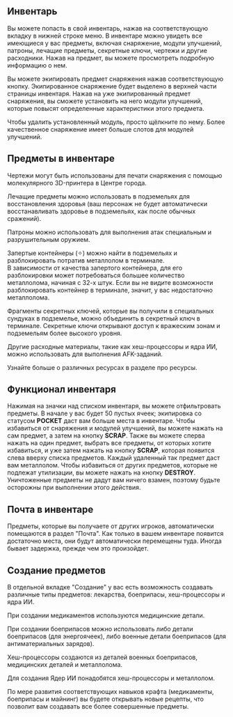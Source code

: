 ## Инвентарь

Вы можете попасть в свой инвентарь, нажав на соответствующую вкладку в нижней строке меню. В инвентаре можно увидеть все имеющиеся у вас предметы, включая снаряжение, модули улучшений, патроны, лечащие предметы, секретные ключи, чертежи и другие расходники. Нажав на предмет, вы можете просмотреть подробную информацию о нем.  

Вы можете экипировать предмет снаряжения нажав соответствующую кнопку. Экипированное снаряжение будет выделено в верхней части страницы инвентаря. Нажав на уже экипированный предмет снаряжения, вы сможете установить на него модули улучшений, которые повысят определенные характеристики этого предмета.

Чтобы удалить установленный модуль, просто щёлкните по нему. Более качественное снаряжение имеет больше слотов для модулей улучшений.

## Предметы в инвентаре

Чертежи могут быть использованы для печати снаряжения с помощью молекулярного 3D-принтера в Центре города.  

Лечащие предметы можно использовать в подземельях для восстановления здоровья (ваш персонаж не будет автоматически восстанавливать здоровье в подземельях, как после обычных сражений).  

Патроны можно использовать для выполнения атак специальным и разрушительным оружием.

Запертые контейнеры (✧) можно найти в подземельях и разблокировать потратив металлолом в терминале.  
В зависимости от качества запертого контейнера, для его разблокировки может потребоваться большее количество металлолома, начиная с 32-х штук. Если вы не видите возможности разблокировать контейнер в терминале, значит, у вас недостаточно металлолома.

Фрагменты секретных ключей, которые вы получили в специальных сундуках в подземелье, можно объединить в секретный ключ в терминале. Секретные ключи открывают доступ к вражеским зонам и подземельям более высокого уровня.  

Другие расходные материалы, такие как хеш-процессоры и ядра ИИ, можно использовать для выполнения AFK-заданий.

Узнайте больше о различных ресурсах в разделе про ресурсы.

## Функционал инвентаря

Нажимая на значки над списком инвентаря, вы можете отфильтровать предметы. В начале у вас будет 50 пустых ячеек; экипировка со статусом **POCKET** даст вам больше места в инвентаре. Чтобы избавиться от снаряжения и модулей улучшений, вы можете нажать на сам предмет, а затем на кнопку **SCRAP**. Также вы можете сперва нажать на один предмет, выбрать все предметы, от которых хотите избавиться, и уже затем нажать на кнопку **SCRAP**, которая появится слева вверху списка предметов. Каждый удаленный так предмет даст вам металлолом. Чтобы избавиться от других предметов, которые не подлежат утилизации, вы можете нажать на кнопку **DESTROY**. Уничтоженные предметы не дадут вам ничего взамен, поэтому будьте осторожны при выполнении этого действия.  

## Почта в инвентаре

Предметы, которые вы получаете от других игроков, автоматически помещаются в раздел "Почта". Как только в вашем инвентаре появится достаточно места, они будут автоматически перемещены туда. Иногда бывает задержка, прежде чем это произойдет.

## Создание предметов

В отдельной вкладке "Создание" у вас есть возможность создавать различные типы предметов: лекарства, боеприпасы, хеш-процессоры и ядра ИИ.  

При создании медикаментов используются медицинские детали.  

При создании боеприпасов можно использовать либо детали боеприпасов (для энергоячеек), либо военные детали боеприпасов (для антиматериальных зарядов).

Хеш-процессоры создаются из деталей военных боеприпасов, медицинских деталей и металлолома.  

Для создания Ядер ИИ понадобятся хеш-процессоры и металлолом.  

По мере развития соответствующих навыков крафта (медикаменты, боеприпасы и майнинг) вы будете открывать новые рецепты, что позволит вам создавать все более совершенные предметы.
